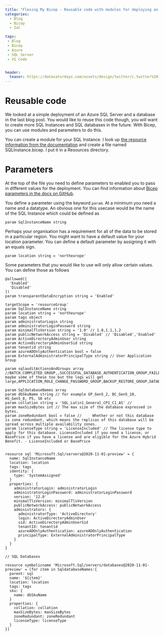```yaml
---
title: "Flexing My Bicep - Reusable code with modules for deploying an Azure SQL Server"
categories:
  - Blog
  - Bicep
  - IaC

tags:
 - Blog
 - Bicep
 - Azure
 - SQL Server
 - VS Code


header:
  teaser: https://datasaturdays.com/assets/design/twitter/c.twitter%201r.png
---
```


# Reusable code

We looked at a simple deployment of an Azure SQL Server and a database in the last blog post. You would like to reuse this code though, you will want to create more SQL Instances and SQL databases in the future. With Bicep, you can use modules and parameters to do this.

You can create a module for your SQL Instance. I look up [the resource information from the documentation](https://docs.microsoft.com/en-us/azure/templates/microsoft.sql/servers/databases?tabs=bicep?WT.mc_id=DP-MVP-5002693) and create a file named SQLInstance.bicep. I put it in a Resources directory.

# Parameters

At the top of the file you need to define parameters to enabled you to pass in different values for the deployment. You can find information about [Bicep parameters in the docs on GitHub](https://github.com/Azure/bicep/blob/main/docs/spec/parameters.md).

You define a parameter using the keyword `param`. At a minimum you need a name and a datatype. An obvious one for this usecase would be the name of the SQL Instance which could be defined as

````
param SqlInstanceName string
````

Perhaps your organisation has a requirement for all of the data to be stored in a particular region. You might want to have a default value for your location parameter. You can define a default parameter by assigning it with an equals sign.

````
param location string = 'northeurope'
````
Some parameters that you would like to use will only allow certain values. You can define those as follows
````
@allowed([
  'Enabled'
  'Disabled'
])
param transparentDataEncryption string = 'Enabled'
````

````
targetScope = 'resourceGroup'
param SqlInstanceName string
param location string = 'northeurope'
param tags object
param administratorLogin string
param administratorLoginPassword string
param minimalTlsVersion string = '1.0' // 1.0,1.1,1.2
param publicNetworkAccess string = 'Disabled' // 'Disabled','Enabled'
param ActiveDirectoryAdminUser string
param ActiveDirectoryAdminUserSid string
param tenantid string
param azureADOnlyAuthentication bool = false
param ExternalAdministratorPrincipalType string // User Application Group  

param sqlauditActionsAndGroups array  //BATCH_COMPLETED_GROUP,,SUCCESSFUL_DATABASE_AUTHENTICATION_GROUP,FAILED_DATABASE_AUTHENTICATION_GROUP maybe some of these too but the logs will get large,APPLICATION_ROLE_CHANGE_PASSWORD_GROUP,BACKUP_RESTORE_GROUP,DATABASE_LOGOUT_GROUP,DATABASE_OBJECT_CHANGE_GROUP,DATABASE_OBJECT_OWNERSHIP_CHANGE_GROUP,DATABASE_OBJECT_PERMISSION_CHANGE_GROUP,DATABASE_OPERATION_GROUP,DATABASE_PERMISSION_CHANGE_GROUP,DATABASE_PRINCIPAL_CHANGE_GROUP,DATABASE_PRINCIPAL_IMPERSONATION_GROUP,DATABASE_ROLE_MEMBER_CHANGE_GROUP,FAILED_DATABASE_AUTHENTICATION_GROUP,SCHEMA_OBJECT_ACCESS_GROUP,SCHEMA_OBJECT_CHANGE_GROUP,SCHEMA_OBJECT_OWNERSHIP_CHANGE_GROUP,SCHEMA_OBJECT_PERMISSION_CHANGE_GROUP,SUCCESSFUL_DATABASE_AUTHENTICATION_GROUP,USER_CHANGE_PASSWORD_GROUP,BATCH_STARTED_GROUP,BATCH_COMPLETED_GROUP

param SqldatabaseNames array
param dbSkuName string // for example GP_Gen5_2, BC_Gen5_10, HS_Gen5_8, P5, S0 etc
param collation string = 'SQL_Latin1_General_CP1_CI_AS' //
param maxSizeBytes int // The max size of the database expressed in bytes.
param zoneRedundant bool = false // 	Whether or not this database is zone redundant, which means the replicas of this database will be spread across multiple availability zones.
param licenseType string = 'LicenseIncluded' //	The license type to apply for this database. LicenseIncluded if you need a license, or BasePrice if you have a license and are eligible for the Azure Hybrid Benefit. - LicenseIncluded or BasePrice


resource sql 'Microsoft.Sql/servers@2020-11-01-preview' = {
  name: SqlInstanceName
  location: location
  tags: tags
  identity: {
    type: 'SystemAssigned'
  }
  properties: {
    administratorLogin: administratorLogin
    administratorLoginPassword: administratorLoginPassword
    version: '12.0'
    minimalTlsVersion: minimalTlsVersion
    publicNetworkAccess: publicNetworkAccess
    administrators: {
      administratorType: 'ActiveDirectory'
      login: ActiveDirectoryAdminUser
      sid: ActiveDirectoryAdminUserSid
      tenantId: tenantid
      azureADOnlyAuthentication: azureADOnlyAuthentication
      principalType: ExternalAdministratorPrincipalType
    }
  }
}

// SQL Databases

resource symbolicname 'Microsoft.Sql/servers/databases@2020-11-01-preview' = [for item in SqldatabaseNames:{
  parent: sql
  name: '${item}'
  location: location
  tags: tags
  sku: {
    name: dbSkuName
  }
  properties: {
    collation: collation
    maxSizeBytes: maxSizeBytes
    zoneRedundant: zoneRedundant
    licenseType: licenseType
  }
}]
````


